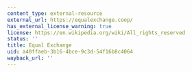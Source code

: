 ```yaml
---
content_type: external-resource
external_url: https://equalexchange.coop/
has_external_license_warning: true
license: https://en.wikipedia.org/wiki/All_rights_reserved
status: ''
title: Equal Exchange
uid: a40ffaeb-3b16-4bce-9c3d-54f16b8c4064
wayback_url: ''
---
```

